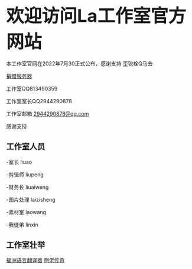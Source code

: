 ## <font size=15>欢迎访问La工作室官方网站</font>

本工作室官网在2022年7月30正式公布，感谢支持 歪锐栓Q马去

[捐赠服务器](shokuanma.html)

工作室QQ813490359

工作室室长QQ2944290878


工作室邮箱 2944290878@qq.com

感谢支持


## 工作室人员
-室长   liuao

-剪辑师  liupeng

-财务长  liuaiweng

-图片处理 laizisheng

-素材室  laowang

-我徒弟 linxin

## 工作室壮举

[福洲语言翻译器](fzzt.html)
[啊佬传奇](islastudiosp.html)
